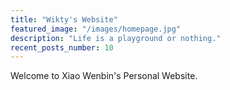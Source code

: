 ```yaml
---
title: "Wikty's Website"
featured_image: "/images/homepage.jpg"
description: "Life is a playground or nothing."
recent_posts_number: 10
---
```


Welcome to Xiao Wenbin's Personal Website.
